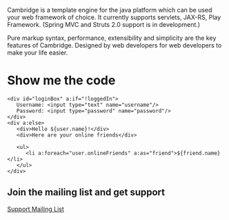 Cambridge is a template engine for the java platform which can be used your web framework of choice. It currently supports servlets, JAX-RS, Play Framework. (Spring MVC and Struts 2.0 support is in development.)

Pure markup syntax, performance, extensibility and simplicity are the key features of Cambridge. Designed by web developers for web developers to make your life easier.

# Show me the code


    <div id="loginBox" a:if="!loggedIn">
       Username: <input type="text" name="username"/>
       Password: <input type="password" name="password"/>
    </div>
    <div a:else>
       <div>Hello ${user.name}!</div>
       <div>Here are your online friends</div>

       <ul>
          <li a:foreach="user.onlineFriends" a:as="friend">${friend.name}</li>
       </ul>
    </div>


## Join the mailing list and get support

[Support Mailing List](http://groups.google.com/group/cambridgetemplates)